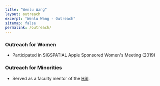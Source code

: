 ```yaml
---
title: "Wenlu Wang" 
layout: outreach
excerpt: "Wenlu Wang - Outreach"
sitemap: false
permalink: /outreach/
---
```


### Outreach for Women

- Participated in SIGSPATIAL Apple Sponsored Women's Meeting  (2019)


### Outreach for Minorities
- Served as a faculty mentor of the <a href="https://www.tamucc.edu/about/vision.html">HSI</a>.
 	


